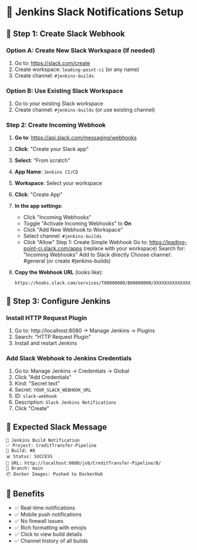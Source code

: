 # 📱 Jenkins Slack Notifications Setup

## 🎯 **Step 1: Create Slack Webhook**

### **Option A: Create New Slack Workspace (If needed)**
1. Go to: https://slack.com/create
2. Create workspace: `leading-point-ci` (or any name)
3. Create channel: `#jenkins-builds`

### **Option B: Use Existing Slack Workspace**
1. Go to your existing Slack workspace
2. Create channel: `#jenkins-builds` (or use existing channel)

### **Step 2: Create Incoming Webhook**
1. **Go to**: https://api.slack.com/messaging/webhooks
2. **Click**: "Create your Slack app"
3. **Select**: "From scratch"
4. **App Name**: `Jenkins CI/CD`
5. **Workspace**: Select your workspace
6. **Click**: "Create App"

7. **In the app settings**:
   - Click "Incoming Webhooks"
   - Toggle "Activate Incoming Webhooks" to **On**
   - Click "Add New Webhook to Workspace"
   - Select channel: `#jenkins-builds`
   - Click "Allow"
Step 1: Create Simple Webhook
Go to: https://leading-point-ci.slack.com/apps (replace with your workspace)
Search for: "Incoming Webhooks"
Add to Slack directly
Choose channel: #general (or create #jenkins-builds)
8. **Copy the Webhook URL** (looks like):
   ```
   https://hooks.slack.com/services/T00000000/B00000000/XXXXXXXXXXXXXXXXXXXXXXXX
   ```

## 🔧 **Step 3: Configure Jenkins**

### **Install HTTP Request Plugin**
1. Go to: http://localhost:8080 → Manage Jenkins → Plugins
2. Search: "HTTP Request Plugin"
3. Install and restart Jenkins

### **Add Slack Webhook to Jenkins Credentials**
1. Go to: Manage Jenkins → Credentials → Global
2. Click "Add Credentials"
3. Kind: "Secret text"
4. Secret: `YOUR_SLACK_WEBHOOK_URL`
5. ID: `slack-webhook`
6. Description: `Slack Jenkins Notifications`
7. Click "Create"

## 📧 **Expected Slack Message**
```
🚀 Jenkins Build Notification
✅ Project: CreditTransfer-Pipeline
🔢 Build: #8
📊 Status: SUCCESS
🔗 URL: http://localhost:8080/job/CreditTransfer-Pipeline/8/
🌿 Branch: main
📦 Docker Images: Pushed to DockerHub
```

## 🎯 **Benefits**
- ✅ Real-time notifications
- ✅ Mobile push notifications
- ✅ No firewall issues
- ✅ Rich formatting with emojis
- ✅ Click to view build details
- ✅ Channel history of all builds 